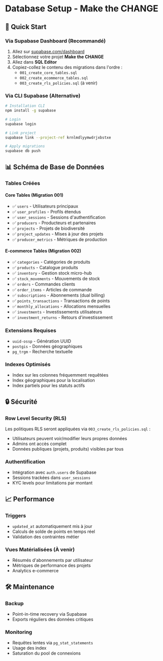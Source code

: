 # Database Setup - Make the CHANGE

## 🚀 Quick Start

### Via Supabase Dashboard (Recommandé)

1. Allez sur [supabase.com/dashboard](https://supabase.com/dashboard)
2. Sélectionnez votre projet **Make the CHANGE**
3. Allez dans **SQL Editor**
4. Copiez-collez le contenu des migrations dans l'ordre :
   - `001_create_core_tables.sql`
   - `002_create_ecommerce_tables.sql`
   - `003_create_rls_policies.sql` (à venir)

### Via CLI Supabase (Alternative)

```bash
# Installation CLI
npm install -g supabase

# Login
supabase login

# Link project
supabase link --project-ref krnlmdlyymwdrjxbstxe

# Apply migrations
supabase db push
```

## 📊 Schéma de Base de Données

### Tables Créées

#### Core Tables (Migration 001)
- ✅ `users` - Utilisateurs principaux
- ✅ `user_profiles` - Profils étendus
- ✅ `user_sessions` - Sessions d'authentification
- ✅ `producers` - Producteurs et partenaires
- ✅ `projects` - Projets de biodiversité
- ✅ `project_updates` - Mises à jour des projets
- ✅ `producer_metrics` - Métriques de production

#### E-commerce Tables (Migration 002)
- ✅ `categories` - Catégories de produits
- ✅ `products` - Catalogue produits
- ✅ `inventory` - Gestion stock micro-hub
- ✅ `stock_movements` - Mouvements de stock
- ✅ `orders` - Commandes clients
- ✅ `order_items` - Articles de commande
- ✅ `subscriptions` - Abonnements (dual billing)
- ✅ `points_transactions` - Transactions de points
- ✅ `monthly_allocations` - Allocations mensuelles
- ✅ `investments` - Investissements utilisateurs
- ✅ `investment_returns` - Retours d'investissement

### Extensions Requises
- `uuid-ossp` - Génération UUID
- `postgis` - Données géographiques
- `pg_trgm` - Recherche textuelle

### Indexes Optimisés
- Index sur les colonnes fréquemment requêtées
- Index géographiques pour la localisation
- Index partiels pour les statuts actifs

## 🔒 Sécurité

### Row Level Security (RLS)
Les politiques RLS seront appliquées via `003_create_rls_policies.sql` :
- Utilisateurs peuvent voir/modifier leurs propres données
- Admins ont accès complet
- Données publiques (projets, produits) visibles par tous

### Authentification
- Intégration avec `auth.users` de Supabase
- Sessions trackées dans `user_sessions`
- KYC levels pour limitations par montant

## 📈 Performance

### Triggers
- `updated_at` automatiquement mis à jour
- Calculs de solde de points en temps réel
- Validation des contraintes métier

### Vues Matérialisées (À venir)
- Résumés d'abonnements par utilisateur
- Métriques de performance des projets
- Analytics e-commerce

## 🛠️ Maintenance

### Backup
- Point-in-time recovery via Supabase
- Exports réguliers des données critiques

### Monitoring
- Requêtes lentes via `pg_stat_statements`
- Usage des index
- Saturation du pool de connexions
